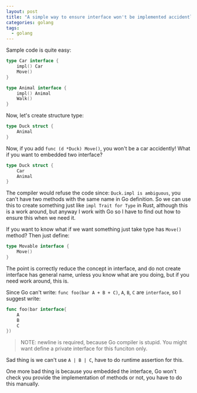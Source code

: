 ```yaml
---
layout: post
title: "A simple way to ensure interface won't be implemented accidently"
categories: golang
tags:
  - golang
---
```


Sample code is quite easy:

```go
type Car interface {
	impl() Car
	Move()
}

type Animal interface {
	impl() Animal
	Walk()
}
```

Now, let's create structure type:

```go
type Duck struct {
	Animal
}
```

Now, if you add `func (d *Duck) Move()`, you won't be a car accidently! What if you want to embedded two interface?

```go
type Duck struct {
	Car
	Animal
}
```

The compiler would refuse the code since: `Duck.impl is ambiguous`, you can't have two methods with the same name in Go definition.
So we can use this to create something just like `impl Trait for Type` in Rust, although this is a work around,
but anyway I work with Go so I have to find out how to ensure this when we need it.

If you want to know what if we want something just take type has `Move()` method? Then just define:

```go
type Movable interface {
	Move()
}
```

The point is correctly reduce the concept in interface, and do not create interface has general name, unless you know what are you doing,
but if you need work around, this is.

Since Go can't write: `func foo(bar A + B + C)`, `A`, `B`, `C` are `interface`, so I suggest write:

```go
func foo(bar interface{
	A
	B
	C
})
```

> NOTE: newline is required, because Go compiler is stupid. You might want define a private interface for this funciton only.

Sad thing is we can't use `A | B | C`, have to do runtime assertion for this.

One more bad thing is because you embedded the interface, Go won't check you provide the implementation of methods or not,
you have to do this manually.
